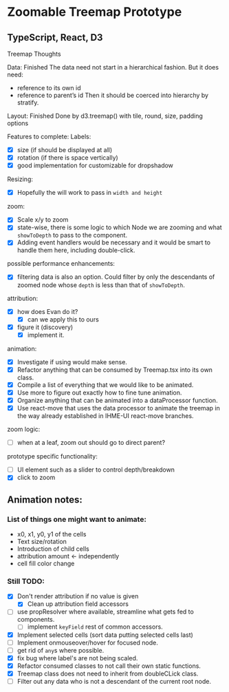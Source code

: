 # Zoomable Treemap Prototype
## TypeScript, React, D3
Treemap Thoughts

Data: Finished
The data need not start in a hierarchical fashion. But it does need:
- reference to its own id
- reference to parent’s id
Then it should be coerced into hierarchy by stratify.

Layout: Finished
Done by d3.treemap() with tile, round, size, padding options

Features to complete:
Labels:
* [x] size (if should be displayed at all)
* [x] rotation (if there is space vertically)  
* [x] good implementation for customizable <defs/> for dropshadow

Resizing: 
* [x] Hopefully the <ResponsiveContainer/> will work to pass in `width and height`

zoom:
* [x] Scale x/y to zoom
* [x] state-wise, there is some logic to which Node we are zooming and what `showToDepth` to pass to the <Treemap/> component.
* [x] Adding event handlers would be necessary and it would be smart to handle them here, including double-click.

possible performance enhancements:
* [x] filtering data is also an option. Could filter by only the descendants of zoomed node whose `depth` is less than that of `showToDepth`.

attribution:
* [x] how does Evan do it?
    * [x] can we apply this to ours
* [x] figure it (discovery)
    * [x] implement it.
    
animation:
* [x] Investigate if using <Animate /> would make sense.
* [x] Refactor anything that can be consumed by Treemap.tsx into its own class.
* [x] Compile a list of everything that we would like to be animated.
* [x] Use <Animate /> more to figure out exactly how to fine tune animation.
* [x] Organize anything that can be animated into a dataProcessor function.
* [x] Use react-move <NodeGroup /> that uses the data processor to animate the treemap in the way already established in IHME-UI react-move branches.

zoom logic: 
* [ ] when at a leaf, zoom out should go to direct parent?

prototype specific functionality:
* [ ] UI element such as a slider to control depth/breakdown
* [x] click to zoom

## Animation notes:
### List of things one might want to animate:
- x0, x1, y0, y1 of the cells
- Text size/rotation
- Introduction of child cells
- attribution amount <- independently
- cell fill color change

### Still TODO:
* [x] Don't render attribution if no value is given
  * [x] Clean up attribution field accessors
* [ ] use propResolver where available, streamline what gets fed to components.
  * [ ] implement `keyField` rest of common accessors.
* [x] Implement selected cells (sort data putting selected cells last)
* [ ] Implement onmouseover/hover for focused node.
* [ ] get rid of `any`s where possible. 
* [x] fix bug where label's are not being scaled.
* [x] Refactor consumed classes to not call their own static functions.
* [x] Treemap class does not need to inherit from doubleCLick class.
* [ ] Filter out any data who is not a descendant of the current root node.
